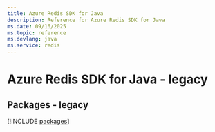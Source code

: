 ```yaml
---
title: Azure Redis SDK for Java
description: Reference for Azure Redis SDK for Java
ms.date: 09/16/2025
ms.topic: reference
ms.devlang: java
ms.service: redis
---
```

# Azure Redis SDK for Java - legacy
## Packages - legacy
[!INCLUDE [packages](redis-index.md)]